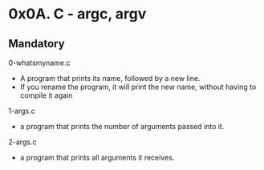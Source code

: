 # 0x0A. C - argc, argv

## Mandatory

0-whatsmyname.c

- A program that prints its name, followed by a new line.
- If you rename the program, it will print the new name, without having to compile it again

1-args.c

- a program that prints the number of arguments passed into it.

2-args.c

- a program that prints all arguments it receives.
